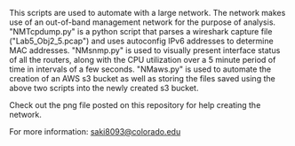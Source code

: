 This scripts are used to automate with a large network. The network makes use of an out-of-band management network for the purpose of analysis. 
"NMTcpdump.py" is a python script that parses a wireshark capture file ("Lab5_Obj2_5.pcap") and uses autoconfig IPv6 addresses to determine
MAC addresses. 
"NMsnmp.py" is used to visually present interface status of all the routers, along with the CPU utilization over a 5 minute period of time in intervals 
of a few seconds.
"NMaws.py" is used to automate the creation of an AWS s3 bucket as well as storing the files saved using the above two scripts into the 
newly created s3 bucket.

Check out the png file posted on this repository for help creating the network.

For more information: saki8093@colorado.edu
